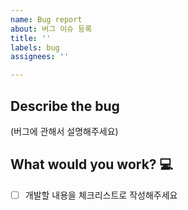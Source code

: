 ```yaml
---
name: Bug report
about: 버그 이슈 등록
title: ''
labels: bug
assignees: ''

---
```


## Describe the bug

(버그에 관해서 설명해주세요)

## What would you work? ​:computer:​

- [ ] 개발할 내용을 체크리스트로 작성해주세요
